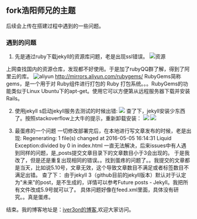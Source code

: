## fork浩阳师兄的主题

后续会上传在搭建过程中遇到的一些问题。

### 遇到的问题
1. 先是通过ruby下载jekyll的资源库问题，老是出现ssl错误。
![资源](http://d.picphotos.baidu.com/album/s%3D1000%3Bq%3D90/sign=78428020f036afc30a0c3b658329d0b5/2fdda3cc7cd98d107ae4c1d1263fb80e7bec901a.jpg)

上网查找国内的资源仓库，发现都不好使用。于是加了rubyQQ群了解，得到了阿里云的库。
![aliyun](http://g.picphotos.baidu.com/album/s%3D1000%3Bq%3D90/sign=d1ce81e10d55b31998f986757399b957/8c1001e93901213fc603833c53e736d12f2e951a.jpg)
http://mirrors.aliyun.com/rubygems/ 
RubyGems简称gems，是一个用于对 Ruby组件进行打包的 Ruby 打包系统。。。RubyGems的功能类似于Linux Ubuntu下的apt-get。使用它可以方便第从远程服务器下载并安装Rails。

2. 使用jekyll s启动jekyll服务去测试的时候出错:
![](http://e.picphotos.baidu.com/album/s%3D550%3Bq%3D90%3Bc%3Dxiangce%2C100%2C100/sign=c6ba28720bf431adb8d2433c7b0ddd92/d1a20cf431adcbef0204b3e6abaf2edda3cc9f1a.jpg?referer=59f8182e9e25bc31724a35a8d9f8&x=.jpg)
查了下，jekyll安装少东西了。按照stackoverflow上大牛的提示，重新卸载安装：
![](http://e.picphotos.baidu.com/album/s%3D550%3Bq%3D90%3Bc%3Dxiangce%2C100%2C100/sign=52d05b1c7bd98d1072d40c341104c933/a2cc7cd98d1001e9450cd9efbf0e7bec54e7971a.jpg?referer=b71eb1840e23dd5478649358d1f8&x=.jpg)
![](http://f.picphotos.baidu.com/album/s%3D550%3Bq%3D90%3Bc%3Dxiangce%2C100%2C100/sign=8c93791b3edbb6fd215be523391fda25/80cb39dbb6fd52660d5ff1f4ac18972bd50736de.jpg?referer=12b5e6c78d82b90164baf70372b5&x=.jpg)

3. 最蛋疼的一个问题
一切修改部署完后，在本地进行写文章发布的时候，老是出现:
Regenerating: 1 file(s) changed at 2016-05-05 16:14:31 Liquid Exception:divided by 0 in index.html 
一直无法解决，后来issues中有人遇到同样的问题，是_posts提交文章目录下的文章数目小于3会出现的。
于是我改了，但是还是重复出现相同的错误。。找到蛋疼的问题了。。我提交的文章都是当天，比如说5.10号，文章无效，这个导致文章数目不满足或者标签数目不满足出错。
查了下：
由于jekyll 3（github目前的jekyll版本）默认对于认定为"未来"的post，是不生成的，详情可以参考Future posts - Jekyll。我把所有文件改成5.9号就可以了。
具体问题好像在feed.xml里面，具体没有研究。。真是蛋疼。

结束。我的博客地址是：[iver3on的博客](http://www.zhangwenbo.net),欢迎大家访问。

